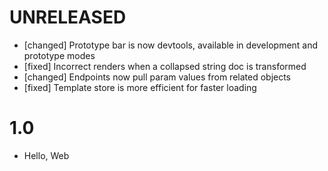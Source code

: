 # UNRELEASED

  * [changed] Prototype bar is now devtools, available in development and prototype modes
  * [fixed] Incorrect renders when a collapsed string doc is transformed
  * [changed] Endpoints now pull param values from related objects
  * [fixed] Template store is more efficient for faster loading

# 1.0

  * Hello, Web
